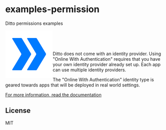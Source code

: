 # examples-permission
Ditto permissions examples


 <img align="left" src="Ditto_logo.png" alt="Ditto Logo" width="150">  
 <br />  
 <br />  
 <br />  
 
Ditto does not come with an identity provider. Using "Online With Authentication" requires that you have your own identity provider already set up. Each app can use multiple identity providers.

The "Online With Authentication" identity type is geared towards apps that will be deployed in real world settings.

[For more information, read the documentation](https://docs.ditto.live/ios/common/security/authentication)

## License

MIT
